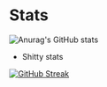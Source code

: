 # Stats

![Anurag's GitHub stats](https://github-readme-stats.vercel.app/api?username=Mr-Cuda&show_icons=true&theme=dark)

- Shitty stats


[![GitHub Streak](https://github-readme-streak-stats.herokuapp.com/?user=Mr-Cuda&theme=radical)](https://git.io/streak-stats)



